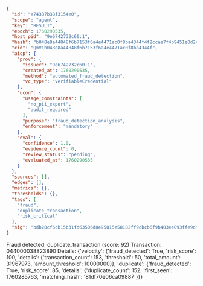 ```json
{
  "id": "a74387b38f3154e0",
  "scope": "agent",
  "key": "RESULT",
  "epoch": 1760290535,
  "host_pid": "9e6742732c60:1",
  "hash": "b048e8a44848f6b7153f6a4e4471ac0f8ba4344f4f2ccae7f4b9451e0d2c354e",
  "cid": "QmV1b048e8a44848f6b7153f6a4e4471ac0f8ba4344f",
  "aicp": {
    "prov": {
      "issuer": "9e6742732c60:1",
      "created_at": 1760290535,
      "method": "automated_fraud_detection",
      "vc_type": "VerifiableCredential"
    },
    "ucon": {
      "usage_constraints": [
        "no_pii_export",
        "audit_required"
      ],
      "purpose": "fraud_detection_analysis",
      "enforcement": "mandatory"
    },
    "eval": {
      "confidence": 1.0,
      "evidence_count": 0,
      "review_status": "pending",
      "evaluated_at": 1760290535
    }
  },
  "sources": [],
  "edges": [],
  "metrics": {},
  "thresholds": {},
  "tags": [
    "fraud",
    "duplicate_transaction",
    "risk_critical"
  ],
  "sig": "bdb20cf6cb15b31fd63506d8e95815e58182ff9cbcb6f9b403ee093ffe9dfa06"
}
```

Fraud detected: duplicate_transaction (score: 92)
Transaction: 044000038823890
Details: {'velocity': {'fraud_detected': True, 'risk_score': 100, 'details': {'transaction_count': 153, 'threshold': 50, 'total_amount': 31967973, 'amount_threshold': 10000000}}, 'duplicate': {'fraud_detected': True, 'risk_score': 85, 'details': {'duplicate_count': 152, 'first_seen': 1760285763, 'matching_hash': '81df70e06ca09887'}}}